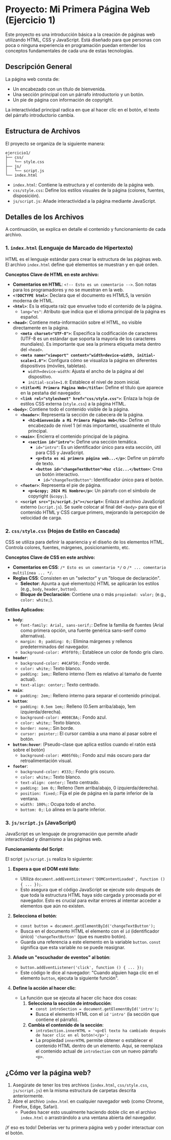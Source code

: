 # Proyecto: Mi Primera Página Web (Ejercicio 1)

Este proyecto es una introducción básica a la creación de páginas web utilizando HTML, CSS y JavaScript. Está diseñado para que personas con poca o ninguna experiencia en programación puedan entender los conceptos fundamentales de cada una de estas tecnologías.

## Descripción General

La página web consta de:
*   Un encabezado con un título de bienvenida.
*   Una sección principal con un párrafo introductorio y un botón.
*   Un pie de página con información de copyright.

La interactividad principal radica en que al hacer clic en el botón, el texto del párrafo introductorio cambia.

## Estructura de Archivos

El proyecto se organiza de la siguiente manera:

```
ejercicio1/
├── css/
│   └── style.css
├── js/
│   └── script.js
└── index.html
```

*   `index.html`: Contiene la estructura y el contenido de la página web.
*   `css/style.css`: Define los estilos visuales de la página (colores, fuentes, disposición).
*   `js/script.js`: Añade interactividad a la página mediante JavaScript.

## Detalles de los Archivos

A continuación, se explica en detalle el contenido y funcionamiento de cada archivo.

### 1. `index.html` (Lenguaje de Marcado de Hipertexto)

HTML es el lenguaje estándar para crear la estructura de las páginas web. El archivo `index.html` define qué elementos se muestran y en qué orden.

**Conceptos Clave de HTML en este archivo:**

*   **Comentarios en HTML**: `<!-- Esto es un comentario -->`. Son notas para los programadores y no se muestran en la web.
*   **`<!DOCTYPE html>`**: Declara que el documento es HTML5, la versión moderna de HTML.
*   **`<html>`**: Es la etiqueta raíz que envuelve todo el contenido de la página.
    *   `lang="es"`: Atributo que indica que el idioma principal de la página es español.
*   **`<head>`**: Contiene meta-información sobre el HTML, no visible directamente en la página.
    *   **`<meta charset="UTF-8">`**: Especifica la codificación de caracteres (UTF-8 es un estándar que soporta la mayoría de los caracteres mundiales). Es importante que sea la primera etiqueta meta dentro del `<head>`.
    *   **`<meta name="viewport" content="width=device-width, initial-scale=1.0">`**: Configura cómo se visualiza la página en diferentes dispositivos (móviles, tabletas).
        *   `width=device-width`: Ajusta el ancho de la página al del dispositivo.
        *   `initial-scale=1.0`: Establece el nivel de zoom inicial.
    *   **`<title>Mi Primera Página Web</title>`**: Define el título que aparece en la pestaña del navegador.
    *   **`<link rel="stylesheet" href="css/style.css">`**: Enlaza la hoja de estilos CSS externa (`style.css`) a la página HTML.
*   **`<body>`**: Contiene todo el contenido visible de la página.
    *   **`<header>`**: Representa la sección de cabecera de la página.
        *   **`<h1>Bienvenido a Mi Primera Página Web</h1>`**: Define un encabezado de nivel 1 (el más importante), usualmente el título principal.
    *   **`<main>`**: Encierra el contenido principal de la página.
        *   **`<section id="intro">`**: Define una sección temática.
            *   `id="intro"`: Es un identificador único para esta sección, útil para CSS y JavaScript.
            *   **`<p>Esta es mi primera página web...</p>`**: Define un párrafo de texto.
            *   **`<button id="changeTextButton">Haz clic...</button>`**: Crea un botón interactivo.
                *   `id="changeTextButton"`: Identificador único para el botón.
    *   **`<footer>`**: Representa el pie de página.
        *   **`<p>&copy; 2024 Mi Nombre</p>`**: Un párrafo con el símbolo de copyright (`&copy;`).
    *   **`<script src="js/script.js"></script>`**: Enlaza el archivo JavaScript externo (`script.js`). Se suele colocar al final del `<body>` para que el contenido HTML y CSS cargue primero, mejorando la percepción de velocidad de carga.

### 2. `css/style.css` (Hojas de Estilo en Cascada)

CSS se utiliza para definir la apariencia y el diseño de los elementos HTML. Controla colores, fuentes, márgenes, posicionamiento, etc.

**Conceptos Clave de CSS en este archivo:**

*   **Comentarios en CSS**: `/* Esto es un comentario */` o `/* ... comentario multilínea ... */`.
*   **Reglas CSS**: Consisten en un "selector" y un "bloque de declaración".
    *   **Selector**: Apunta a qué elemento(s) HTML se aplicarán los estilos (e.g., `body`, `header`, `button`).
    *   **Bloque de Declaración**: Contiene una o más `propiedad: valor;` (e.g., `color: white;`).

**Estilos Aplicados:**

*   **`body`**:
    *   `font-family: Arial, sans-serif;`: Define la familia de fuentes (Arial como primera opción, una fuente genérica sans-serif como alternativa).
    *   `margin: 0; padding: 0;`: Elimina márgenes y rellenos predeterminados del navegador.
    *   `background-color: #f0f0f0;`: Establece un color de fondo gris claro.
*   **`header`**:
    *   `background-color: #4CAF50;`: Fondo verde.
    *   `color: white;`: Texto blanco.
    *   `padding: 1em;`: Relleno interno (1em es relativo al tamaño de fuente actual).
    *   `text-align: center;`: Texto centrado.
*   **`main`**:
    *   `padding: 2em;`: Relleno interno para separar el contenido principal.
*   **`button`**:
    *   `padding: 0.5em 1em;`: Relleno (0.5em arriba/abajo, 1em izquierda/derecha).
    *   `background-color: #008CBA;`: Fondo azul.
    *   `color: white;`: Texto blanco.
    *   `border: none;`: Sin borde.
    *   `cursor: pointer;`: El cursor cambia a una mano al pasar sobre el botón.
*   **`button:hover`**: (Pseudo-clase que aplica estilos cuando el ratón está sobre el botón)
    *   `background-color: #005f6b;`: Fondo azul más oscuro para dar retroalimentación visual.
*   **`footer`**:
    *   `background-color: #333;`: Fondo gris oscuro.
    *   `color: white;`: Texto blanco.
    *   `text-align: center;`: Texto centrado.
    *   `padding: 1em 0;`: Relleno (1em arriba/abajo, 0 izquierda/derecha).
    *   `position: fixed;`: Fija el pie de página en la parte inferior de la ventana.
    *   `width: 100%;`: Ocupa todo el ancho.
    *   `bottom: 0;`: Lo alinea en la parte inferior.

### 3. `js/script.js` (JavaScript)

JavaScript es un lenguaje de programación que permite añadir interactividad y dinamismo a las páginas web.

**Funcionamiento del Script:**

El script `js/script.js` realiza lo siguiente:

1.  **Espera a que el DOM esté listo**:
    *   Utiliza `document.addEventListener('DOMContentLoaded', function () { ... });`.
    *   Esto asegura que el código JavaScript se ejecute solo después de que toda la estructura HTML haya sido cargada y procesada por el navegador. Esto es crucial para evitar errores al intentar acceder a elementos que aún no existen.

2.  **Selecciona el botón**:
    *   `const button = document.getElementById('changeTextButton');`
    *   Busca en el documento HTML el elemento con el `id` (identificador único) `'changeTextButton'` (que es nuestro botón).
    *   Guarda una referencia a este elemento en la variable `button`. `const` significa que esta variable no se puede reasignar.

3.  **Añade un "escuchador de eventos" al botón**:
    *   `button.addEventListener('click', function () { ... });`
    *   Este código le dice al navegador: "Cuando alguien haga clic en el elemento `button`, ejecuta la siguiente función".

4.  **Define la acción al hacer clic**:
    *   La función que se ejecuta al hacer clic hace dos cosas:
        1.  **Selecciona la sección de introducción**:
            *   `const introSection = document.getElementById('intro');`
            *   Busca el elemento HTML con el `id` `'intro'` (la sección que contiene el párrafo).
        2.  **Cambia el contenido de la sección**:
            *   `introSection.innerHTML = '<p>El texto ha cambiado después de hacer clic en el botón!</p>';`
            *   La propiedad `innerHTML` permite obtener o establecer el contenido HTML dentro de un elemento. Aquí, se reemplaza el contenido actual de `introSection` con un nuevo párrafo `<p>`.

## ¿Cómo ver la página web?

1.  Asegúrate de tener los tres archivos (`index.html`, `css/style.css`, `js/script.js`) en la misma estructura de carpetas descrita anteriormente.
2.  Abre el archivo `index.html` en cualquier navegador web (como Chrome, Firefox, Edge, Safari).
    *   Puedes hacer esto usualmente haciendo doble clic en el archivo `index.html` o arrastrándolo a una ventana abierta del navegador.

¡Y eso es todo! Deberías ver tu primera página web y poder interactuar con el botón. 